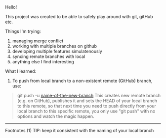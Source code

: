 Hello!

This project was created to be able to safely play around with git, gitHub etc.

Things I'm trying:
1. managing merge conflict
2. working with multiple branches on github
3. developing multiple features simulatenously
4. syncing remote branches with local
5. anything else I find interesting

What I learned:
1. To push from local branch to a non-existent remote (GitHub) branch, use:
> git push -u [name-of-the-new-branch](1)
This creates new remote branch (e.g. on GitHub), publishes it and sets the HEAD of your local branch to this remote, so that next time you need to push directly from your local branch to this specific remote, you only use "git push" with no options and watch the magic happen.

---
Footnotes
(1) TIP: keep it consistent with the naming of your local branch